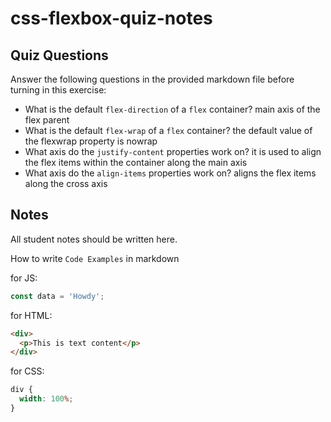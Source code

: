 # css-flexbox-quiz-notes

## Quiz Questions

Answer the following questions in the provided markdown file before turning in this exercise:

- What is the default `flex-direction` of a `flex` container?
  main axis of the flex parent
- What is the default `flex-wrap` of a `flex` container?
  the default value of the flexwrap property is nowrap
- What axis do the `justify-content` properties work on?
  it is used to align the flex items within the container along the main axis
- What axis do the `align-items` properties work on?
  aligns the flex items along the cross axis

## Notes

All student notes should be written here.

How to write `Code Examples` in markdown

for JS:

```javascript
const data = 'Howdy';
```

for HTML:

```html
<div>
  <p>This is text content</p>
</div>
```

for CSS:

```css
div {
  width: 100%;
}
```
